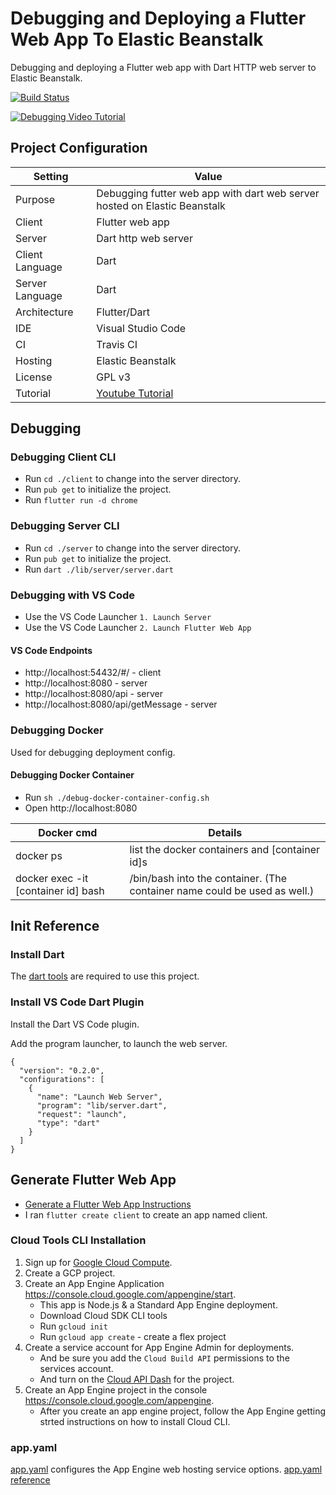 # Debugging and Deploying a Flutter Web App To Elastic Beanstalk
Debugging and deploying a Flutter web app with Dart HTTP web server to Elastic Beanstalk.

[![Build Status](https://travis-ci.org/branflake2267/debugging-flutter-android-ios-web-dartwebserver.svg?branch=master)](https://travis-ci.org/branflake2267/debugging-flutter-android-ios-web-dartwebserver)

[![Debugging Video Tutorial](https://img.youtube.com/vi/yoAdPgw7YLM/0.jpg)](https://www.youtube.com/watch?v=yoAdPgw7YLM)
 

## Project Configuration 
| Setting | Value |
| --- | --- |
| Purpose | Debugging futter web app with dart web server hosted on Elastic Beanstalk |
| Client | Flutter web app |
| Server | Dart http web server |
| Client Language | Dart |
| Server Language | Dart |
| Architecture | Flutter/Dart |
| IDE | Visual Studio Code |
| CI | Travis CI |
| Hosting | Elastic Beanstalk |
| License | GPL v3 |
| Tutorial | [Youtube Tutorial](https://youtu.be/I3EC96lTJB4) |


## Debugging

### Debugging Client CLI

* Run `cd ./client` to change into the server directory.
* Run `pub get` to initialize the project.
* Run `flutter run -d chrome`

### Debugging Server CLI

* Run `cd ./server` to change into the server directory.
* Run `pub get` to initialize the project.
* Run `dart ./lib/server/server.dart`


### Debugging with VS Code

* Use the VS Code Launcher `1. Launch Server`
* Use the VS Code Launcher `2. Launch Flutter Web App`

#### VS Code Endpoints

* http://localhost:54432/#/ - client 
* http://localhost:8080 - server
* http://localhost:8080/api - server
* http://localhost:8080/api/getMessage - server


### Debugging Docker
Used for debugging deployment config. 

#### Debugging Docker Container

* Run `sh ./debug-docker-container-config.sh`
* Open http://localhost:8080

| Docker cmd | Details |
| --- | --- |
| docker ps | list the docker containers and [container id]s |
| docker exec -it [container id] bash| /bin/bash into the container. (The container name could be used as well.) |



## Init Reference

### Install Dart
The [dart tools](https://dart.dev/get-dart) are required to use this project. 

### Install VS Code Dart Plugin
Install the Dart VS Code plugin. 

Add the program launcher, to launch the web server.
```
{
  "version": "0.2.0",
  "configurations": [
    {
      "name": "Launch Web Server",
      "program": "lib/server.dart",
      "request": "launch",
      "type": "dart"
    }
  ]
}
```

## Generate Flutter Web App

* [Generate a Flutter Web App Instructions](https://flutter.dev/docs/get-started/web)
* I ran `flutter create client` to create an app named client.


### Cloud Tools CLI Installation

1. Sign up for [Google Cloud Compute](https://console.cloud.google.com/).
2. Create a GCP project.
3. Create an App Engine Application https://console.cloud.google.com/appengine/start.
    - This app is Node.js & a Standard App Engine deployment.
    - Download Cloud SDK CLI tools
    - Run `gcloud init`
    - Run `gcloud app create` - create a flex project
4. Create a service account for App Engine Admin for deployments. 
    - And be sure you add the `Cloud Build API` permissions to the services account. 
    - And turn on the [Cloud API Dash](https://console.developers.google.com/apis/api/cloudbuild.googleapis.com/overview) for the project.
5. Create an App Engine project in the console https://console.cloud.google.com/appengine.
    - After you create an app engine project, follow the App Engine getting strted instructions on how to install Cloud CLI.

### app.yaml
[app.yaml](./server/app.yaml) configures the App Engine web hosting service options. [app.yaml reference](https://cloud.google.com/appengine/docs/standard/nodejs/config/appref)



